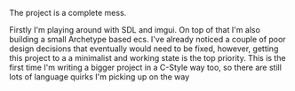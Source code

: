 The project is a complete mess.

Firstly I'm playing around with SDL and imgui.
On top of that I'm also building a small Archetype based ecs. I've already noticed a couple of poor design decisions that eventually would need to be fixed, however, getting this project to a  a minimalist and working state is the top priority. 
This is the first time I'm writing a bigger project in a C-Style way too, so there are still lots of language quirks I'm picking up on the way
